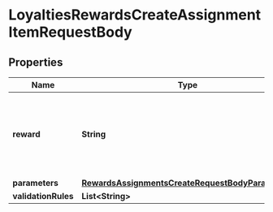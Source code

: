 

# LoyaltiesRewardsCreateAssignmentItemRequestBody


## Properties

| Name | Type | Description |
|------------ | ------------- | ------------- |
|**reward** | **String** | The reward ID of the campaign to which the campaign is to be assigned. |
|**parameters** | [**RewardsAssignmentsCreateRequestBodyParameters**](RewardsAssignmentsCreateRequestBodyParameters.md) |  |
|**validationRules** | **List&lt;String&gt;** |  |



